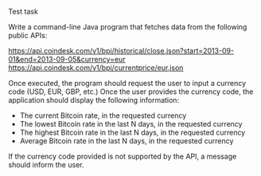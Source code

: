 Test task

Write a command-line Java program that fetches data from the following public APIs:

https://api.coindesk.com/v1/bpi/historical/close.json?start=2013-09-01&end=2013-09-05&currency=eur
https://api.coindesk.com/v1/bpi/currentprice/eur.json

Once executed, the program should request the user to input a currency code (USD, EUR, GBP, etc.)
Once the user provides the currency code, the application should display the following information:
- The current Bitcoin rate, in the requested currency
- The lowest Bitcoin rate in the last N days, in the requested currency
- The highest Bitcoin rate in the last N days, in the requested currency
- Average Bitcoin rate in the last N days, in the requested currency

If the currency code provided is not supported by the API, a message should inform the user.